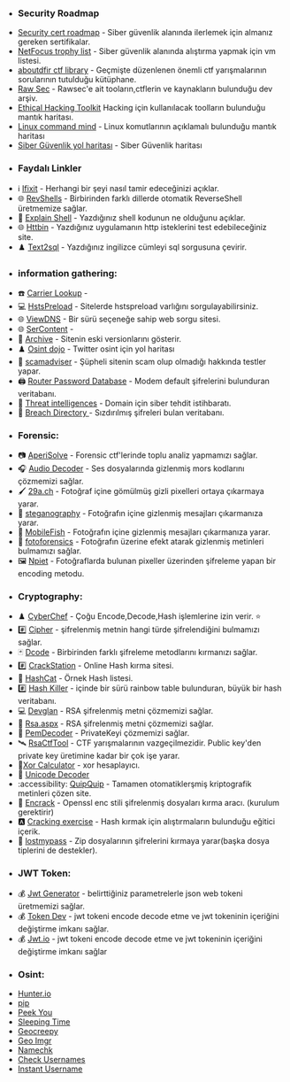* ### Security Roadmap
 - [Security cert roadmap](https://pauljerimy.com/security-certification-roadmap/) - Siber güvenlik alanında ilerlemek için almanız gereken sertifikalar.
 - [NetFocus trophy list](https://docs.google.com/spreadsheets/d/1dwSMIAPIam0PuRBkCiDI88pU3yzrqqHkDtBngUHNCw8/htmlview#) - Siber güvenlik alanında alıştırma yapmak için vm listesi.
 - [aboutdfir ctf library](https://aboutdfir.com/education/challenges-ctfs/) - Geçmişte düzenlenen önemli ctf yarışmalarının sorularının tutulduğu kütüphane.
 - [Raw Sec](https://inventory.raw.pm/overview.html) - Rawsec'e ait tooların,ctflerin ve kaynakların bulunduğu dev arşiv.
 - [Ethical Hacking Toolkit](https://0xcybery.github.io/ehtk/) Hacking için kullanılacak toolların bulunduğu mantık haritası.
 - [Linux command mind](https://xmind.app/m/WwtB/) - Linux komutlarının açıklamalı bulunduğu mantık haritası
 - [Siber Güvenlik yol haritası](https://roadmap.sh/cyber-security) - Siber Güvenlik haritası
* ### Faydalı Linkler
 - ℹ️ [Ifixit](https://www.ifixit.com/) - Herhangi bir şeyi nasıl tamir edeceğinizi açıklar.
 - 🌐 [RevShells](https://www.revshells.com/) - Birbirinden farklı dillerde otomatik ReverseShell üretmemize sağlar.
 - 🧭 [Explain Shell](https://explainshell.com/) - Yazdığınız shell kodunun ne olduğunu açıklar.
 - 🌐 [Httbin](https://httpbin.org/#/Auth) - Yazdığınız uygulamanın http isteklerini test edebileceğiniz site. 
 - ♟️ [Text2sql](https://www.text2sql.ai/) - Yazdığınız ingilizce cümleyi sql sorgusuna çevirir.


* ### information gathering:
 - ☎️ [Carrier Lookup](https://www.carrierlookup.com/) - 
 - 💻 [HstsPreload](https://hstspreload.org/) - Sitelerde hstspreload varlığını sorgulayabilirsiniz.
 - 🌐 [ViewDNS](https://viewdns.info/) - Bir sürü seçeneğe sahip web sorgu sitesi.
 - 🌐 [SerContent](https://bgp.he.net/dns/sercontent.com) - 
 - 📖 [Archive](https://archive.org/web/) - Sitenin eski versionlarını gösterir.
 - ♟️ [Osint dojo](https://www.osintdojo.com/diagrams/twitter) - Twitter osint için yol haritası
 - 📛 [scamadviser](https://www.scamadviser.com/) - Şüpheli sitenin scam olup olmadığı hakkında testler yapar.
 - 🖨️ [Router Password Database](https://www.routerpasswords.com/) - Modem default şifrelerini bulunduran veritabanı.
 - 🧵 [Threat intelligences](https://threatintelligenceplatform.com/) - Domain için siber tehdit istihbaratı.
 - 🛂 [ Breach Directory ](https://breachdirectory.org/) - Sızdırılmış şifreleri bulan veritabanı.


* ### Forensic:
 - 📷 [AperiSolve](https://www.aperisolve.com/) - Forensic ctf'lerinde toplu analiz yapmamızı sağlar.
 - 🎧 [Audio Decoder](https://morsecode.world/international/decoder/audio-decoder-adaptive.html) - Ses dosyalarında gizlenmiş mors kodlarını çözmemizi sağlar.
 - 🖌️ [29a.ch](https://29a.ch/photo-forensics/#pca) - Fotoğraf içine gömülmüş gizli pixelleri ortaya çıkarmaya yarar.
 - 📝 [steganography](https://stylesuxx.github.io/steganography/) - Fotoğrafın içine gizlenmiş mesajları çıkarmanıza yarar.
 - 📝 [MobileFish](https://www.mobilefish.com/services/steganography/steganography.php) - Fotoğrafın içine gizlenmiş mesajları çıkarmanıza yarar.
 - 📝 [fotoforensics](https://fotoforensics.com/) - Fotoğrafın üzerine efekt atarak gizlenmiş metinleri bulmamızı sağlar.
 - 🖼️ [Npiet](https://www.bertnase.de/npiet/npiet-execute.php) - Fotoğraflarda bulunan pixeller üzerinden şifreleme yapan bir encoding metodu.

* ### Cryptography:

- ♟️ [CyberChef](https://gchq.github.io/CyberChef/) - Çoğu Encode,Decode,Hash işlemlerine izin verir. ⭐
- #️⃣ [Cipher](https://www.dcode.fr/cipher-identifier) - şifrelenmiş metnin hangi türde şifrelendiğini bulmamızı sağlar.
- 🃏 [Dcode](https://www.dcode.fr/) - Birbirinden farklı şifreleme metodlarını kırmanızı sağlar.
- #️⃣ [CrackStation](https://crackstation.net/) - Online Hash kırma sitesi.
- 🧮 [HashCat](https://hashcat.net/wiki/doku.php?id=example_hashes) - Örnek Hash listesi.
- #️⃣ [Hash Killer](https://hashkiller.io/listmanager) - içinde bir sürü rainbow table bulunduran, büyük bir hash veritabanı.
- 💻 [Devglan](https://www.devglan.com/online-tools/rsa-encryption-decryption) - RSA şifrelenmiş metni çözmemizi sağlar.
- 📔 [Rsa.aspx](https://the-x.cn/en-US/cryptography/Rsa.aspx) - RSA şifrelenmiş metni çözmemizi sağlar.
- 🔡 [PemDecoder](https://report-uri.com/home/pem_decoder) - PrivateKeyi çözmemizi sağlar.
- 🛰️ [RsaCtfTool](https://github.com/RsaCtfTool/RsaCtfTool) - CTF yarışmalarının vazgeçilmezidir. Public key'den private key üretimine kadar bir çok işe yarar.
- 🔶[Xor Calculator](https://toolslick.com/math/bitwise/xor-calculator) - xor hesaplayıcı.
- 📓 [Unicode Decoder](https://www.irongeek.com/i.php?page=security/unicode-steganography-homoglyph-encoder)
- :accessibility: [QuipQuip](https://quipqiup.com/) - Tamamen otomatiklerşmiş kriptografik metinleri çözen site.
- 🔡 [Encrack](https://github.com/vlohacks/encrack) - Openssl enc stili şifrelenmiş dosyaları kırma aracı. (kurulum gerektirir)
- 🅰️ [Cracking exercise](https://www.thehacker.recipes/ad/movement/credentials/cracking) - Hash kırmak için alıştırmaların bulunduğu eğitici içerik.
- 🧭 [lostmypass](https://www.lostmypass.com/file-types/zip/) - Zip dosyalarının şifrelerini kırmaya yarar(başka dosya tiplerini de destekler).


* ### JWT Token:

- 💰 [Jwt Generator](https://www.javainuse.com/jwtgenerator) - belirttiğiniz parametrelerle json web tokeni üretmemizi sağlar.
- 💰 [Token Dev](https://token.dev/) - jwt tokeni encode decode etme ve jwt tokeninin içeriğini değiştirme imkanı sağlar.
- 💰 [Jwt.io](https://jwt.io/) - jwt tokeni encode decode etme ve jwt tokeninin içeriğini değiştirme imkanı sağlar



* ### Osint:
- [Hunter.io](https://hunter.io/)
- [pip](https://pipl.com/)
- [Peek You](https://www.peekyou.com/)
- [Sleeping Time](https://sleepingtime.org/)
- [Geocreepy](https://www.geocreepy.com/)
- [Geo Imgr](https://tool.geoimgr.com/)
- [Namechk](https://namechk.com/)
- [Check Usernames](https://checkusernames.com/)
- [Instant Username](https://instantusername.com/)
